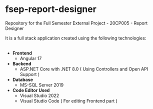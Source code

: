 # fsep-report-designer
Repository for the Full Semester External Project - 20CP005 - Report Designer

It is a full stack application created using the following technologies: <br/><br/>
- **Frontend**
  -   Angular 17 <br/>
- **Backend**
  -  ASP.NET Core with .NET 8.0 ( Using Controllers and Open API Support ) <br/>
- **Database**
  - MS-SQL Server 2019 <br/>
- **Code Editor Used**
  - Visual Studio 2022
  - Visual Studio Code ( For editing Frontend part )	
